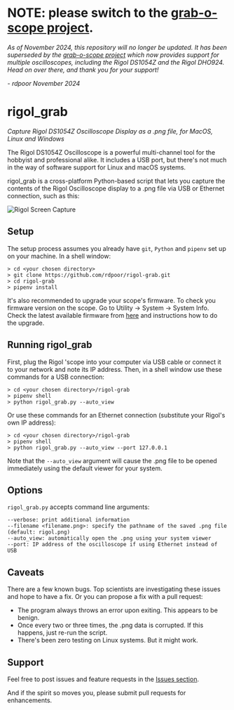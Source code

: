 # NOTE: please switch to the [grab-o-scope project](https://github.com/rdpoor/grab-o-scope).

_As of November 2024, this repository will no longer be updated. 
It has been superseded by the [grab-o-scope project](https://github.com/rdpoor/grab-o-scope) 
which now provides support for multiple oscilloscopes, including the Rigol DS1054Z and 
the Rigol DHO924.  Head on over there, and thank you for your support!_
  
_- rdpoor November 2024_

# rigol_grab
_Capture Rigol DS1054Z Oscilloscope Display as a .png file, for MacOS,
Linux and Windows_

The Rigol DS1054Z Oscilloscope is a powerful multi-channel tool for the
hobbyist and professional alike.  It includes a USB port, but there's not
much in the way of software support for Linux and macOS systems.

rigol_grab is a cross-platform Python-based script that lets you capture the
contents of the Rigol Oscilloscope display to a .png file via USB or Ethernet connection, such as this:

![Rigol Screen Capture](/rigol.png)

## Setup

The setup process assumes you already have `git`, `Python` and `pipenv` set up
on your machine.  In a shell window:

    > cd <your chosen directory>
    > git clone https://github.com/rdpoor/rigol-grab.git
    > cd rigol-grab
    > pipenv install

It's also recommended to upgrade your scope's firmware. To check you firmware
version on the scope. Go to Utility -> System -> System Info. Check the latest
available firmware from [here](https://www.rigolna.com/firmware/) and
instructions how to do the upgrade.

## Running rigol_grab

First, plug the Rigol 'scope into your computer via USB cable or connect it to your network and note its IP address.  Then, in a shell window use these commands for a USB connection:

    > cd <your chosen directory>/rigol-grab
    > pipenv shell
    > python rigol_grab.py --auto_view

Or use these commands for an Ethernet connection (substitute your Rigol's own IP address):

    > cd <your chosen directory>/rigol-grab
    > pipenv shell
    > python rigol_grab.py --auto_view --port 127.0.0.1

Note that the `--auto_view` argument will cause the .png file to be opened immediately using the default viewer for your system.

## Options

`rigol_grab.py` accepts command line arguments:

    --verbose: print additional information
    --filename <filename.png>: specify the pathname of the saved .png file (default: rigol.png)
    --auto_view: automatically open the .png using your system viewer
    --port: IP address of the oscilloscope if using Ethernet instead of USB

 ## Caveats

 There are a few known bugs.  Top scientists are investigating these issues and
 hope to have a fix.  Or you can propose a fix with a pull request:

 * The program always throws an error upon exiting.  This appears to be benign.
 * Once every two or three times, the .png data is corrupted.  If this happens,
 just re-run the script.
 * There's been zero testing on Linux systems.  But it might work.

 ## Support

Feel free to post issues and feature requests in the [Issues section](https://github.com/rdpoor/rigol-grab/issues).

And if the spirit so moves you, please submit pull requests for enhancements.
